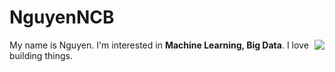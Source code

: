 # NguyenNCB

<a href="#">
<img align="right" src="https://github-readme-stats.vercel.app/api?username=nguyenng1802&show_icons=true&theme=vue">
</a>

My name is Nguyen. I'm interested in **Machine Learning, Big Data**. I love building things.



